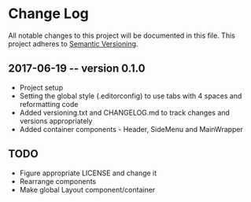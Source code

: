 # Change Log
All notable changes to this project will be documented in this file.
This project adheres to [Semantic Versioning](http://semver.org/).


## 2017-06-19 -- version 0.1.0
- Project setup
- Setting the global style (.editorconfig) to use tabs with 4 spaces and reformatting code
- Added versioning.txt and CHANGELOG.md to track changes and versions appropriately
- Added container components - Header, SideMenu and MainWrapper


## TODO
- Figure appropriate LICENSE and change it
- Rearrange components
- Make global Layout component/container

